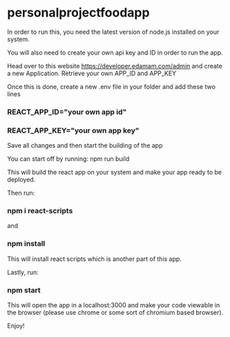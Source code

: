 # personalprojectfoodapp
In order to run this, you need the latest version of node.js installed on your system.

You will also need to create your own api key and ID in order to run the app. 

Head over to this website https://developer.edamam.com/admin and create a new Application. Retrieve your own APP_ID and APP_KEY

Once this is done, create a new .env file in your folder and add these two lines

### REACT_APP_ID="your own app id"
### REACT_APP_KEY="your own app key"

Save all changes and then start the building of the app


You can start off by running:
npm run build

This will build the react app on your system and make your app ready to be deployed.


Then run:
### npm i react-scripts
and
### npm install


This will install react scripts which is another part of this app.

Lastly, run:
### npm start

This will open the app in a localhost:3000 and make your code viewable in the browser (please use chrome or some sort of chromium based browser).

Enjoy!


